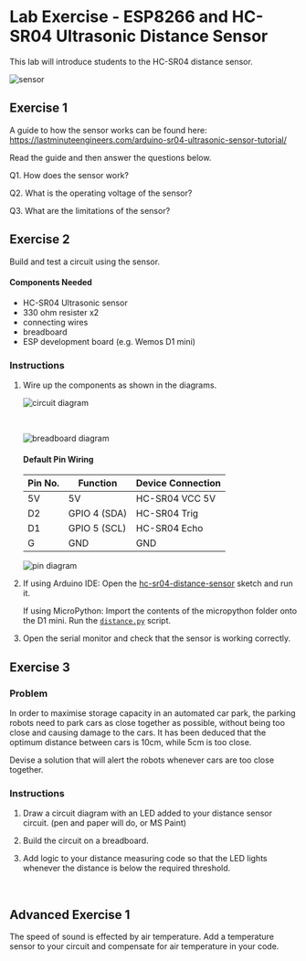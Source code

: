 # Lab Exercise - ESP8266 and HC-SR04 Ultrasonic Distance Sensor

This lab will introduce students to the HC-SR04 distance sensor.

![sensor](assets/hc-sr04-sensor.jpg)

## Exercise 1

A guide to how the sensor works can be found here: https://lastminuteengineers.com/arduino-sr04-ultrasonic-sensor-tutorial/

Read the guide and then answer the questions below.

Q1. How does the sensor work?

Q2. What is the operating voltage of the sensor?

Q3. What are the limitations of the sensor?

## Exercise 2

Build and test a circuit using the sensor.

#### Components Needed
* HC-SR04 Ultrasonic sensor
* 330 ohm resister x2
* connecting wires
* breadboard
* ESP development board (e.g. Wemos D1 mini)

### Instructions

1. Wire up the components as shown in the diagrams.

    ![circuit diagram](assets/hc-sr04-sensor-circuit-diagram_schem.png)

    <br />

    ![breadboard diagram](assets/hc-sr04-sensor-circuit-diagram_bb.png)

    #### Default Pin Wiring

    | Pin No. | Function | Device Connection |
    | --- | --- | --- |
    | 5V | 5V | HC-SR04 VCC 5V |
    | D2 | GPIO 4 (SDA) | HC-SR04 Trig |
    | D1 | GPIO 5 (SCL) | HC-SR04 Echo |
    | G | GND | GND |

    ![pin diagram](assets/Wemos-D1-Mini.png)


2. If using Arduino IDE: Open the [hc-sr04-distance-sensor](arduino/hc-sr04-distance-sensor/hc-sr04-distance-sensor.ino) sketch and run it.

   If using MicroPython: Import the contents of the micropython folder onto the D1 mini. Run the [`distance.py`](micropython/distance.py) script.

3. Open the serial monitor and check that the sensor is working correctly.

## Exercise 3

### Problem

In order to maximise storage capacity in an automated car park, the parking robots need to park cars as close together as possible, without being too close and causing damage to the cars. It has been deduced that the optimum distance between cars is 10cm, while 5cm is too close.

Devise a solution that will alert the robots whenever cars are too close together.

### Instructions

1. Draw a circuit diagram with an LED added to your distance sensor circuit. (pen and paper will do, or MS Paint)

1. Build the circuit on a breadboard.

1. Add logic to your distance measuring code so that the LED lights whenever the distance is below the required threshold.

<br>

## Advanced Exercise 1

The speed of sound is effected by air temperature. Add a temperature sensor to your circuit and compensate for air temperature in your code.

